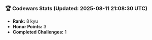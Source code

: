 ### 🏆 Codewars Stats (Updated: 2025-08-11 21:08:30 UTC)

- **Rank:** 8 kyu
- **Honor Points:** 3
- **Completed Challenges:** 1
